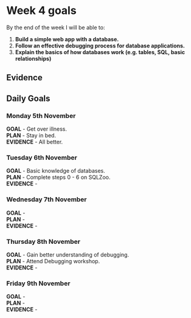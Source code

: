 # Week 4 goals

By the end of the week I will be able to:

1. **Build a simple web app with a database.**
2. **Follow an effective debugging process for database applications.**
3. **Explain the basics of how databases work (e.g. tables, SQL, basic relationships)**

## Evidence



## Daily Goals

### Monday 5th November

**GOAL** -    Get over illness.   
**PLAN** -     Stay in bed.   
**EVIDENCE** -   All better.


### Tuesday 6th November

**GOAL** - Basic knowledge of databases.    
**PLAN** -   Complete steps 0 - 6 on SQLZoo.    
**EVIDENCE** -    

### Wednesday 7th November

**GOAL** -    
**PLAN** -      
**EVIDENCE** -  

### Thursday 8th November

**GOAL** - Gain better understanding of debugging.   
**PLAN** - Attend Debugging workshop.   
**EVIDENCE** -      

### Friday 9th November

**GOAL** -      
**PLAN** -     
**EVIDENCE** - 
